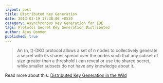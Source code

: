 ```yaml
---
layout: post
title: Distributed Key Generation
date: 2013-02-19 17:38:06 +0530
category: Asynchronous Key Generation for IBE
tags: Protocol Secret Key Generation Distributed
author: Ajoy Oommen
published: true
---
```

> An (n, t)-DKG protocol allows
a set of n nodes to collectively generate a secret with its shares spread over the nodes such that any
subset of size greater than a threshold t can reveal or use the shared secret, while smaller subsets do
not have any knowledge about it.

Read more about this: [Distributed Key Generation in the Wild](http://eprint.iacr.org/2012/377)